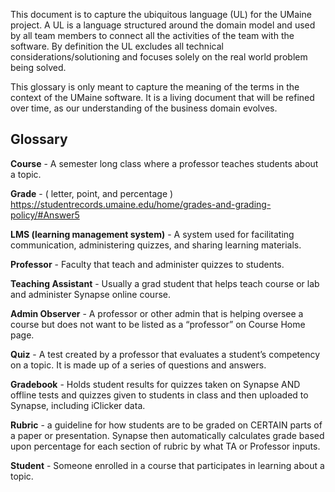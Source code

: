 This document is to capture the ubiquitous language (UL) for the UMaine project. A UL is a language structured around the domain model and used by all team members to connect all the activities of the team with the software. By definition the UL excludes all technical considerations/solutioning and focuses solely on the real world problem being solved.

This glossary is only meant to capture the meaning of the terms in the context of the UMaine software. It is a living document that will be refined over time, as our understanding of the business domain evolves.

## Glossary

**Course** - A semester long class where a professor teaches students about a topic.

**Grade** - ( letter, point, and percentage )
https://studentrecords.umaine.edu/home/grades-and-grading-policy/#Answer5

**LMS (learning management system)** - A system used for facilitating communication, administering quizzes, and sharing learning materials.

**Professor** - Faculty that teach and administer quizzes to students.

**Teaching Assistant** - Usually a grad student that helps teach course or lab and administer Synapse online course.

**Admin Observer** - A professor or other admin that is helping oversee a course but does not want to be listed as a “professor” on Course Home page.

**Quiz** - A test created by a professor that evaluates a student’s competency on a topic. It is made up of a series of questions and answers.

**Gradebook** - Holds student results for quizzes taken on Synapse AND offline tests and quizzes given to students in class and then uploaded to Synapse, including iClicker data.

**Rubric** - a guideline for how students are to be graded on CERTAIN parts of a paper or presentation. Synapse then automatically calculates grade based upon percentage for each section of rubric by what TA or Professor inputs.

**Student** - Someone enrolled in a course that participates in learning about a topic.
